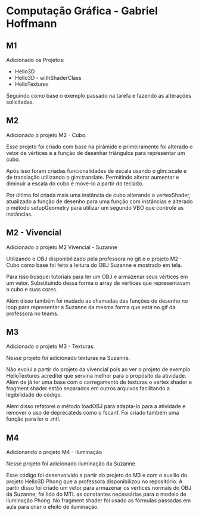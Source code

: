 # Computação Gráfica - Gabriel Hoffmann

## M1

Adicionado os Projetos:

- Hello3D
- Hello3D - withShaderClass
- HelloTextures

Seguindo como base o exemplo passado na tarefa e fazendo as alterações solicitadas.

## M2

Adicionado o projeto M2 - Cubo.

Esse projeto foi criado com base na pirâmide e primeiramente foi alterado o vetor de vértices e a função de desenhar triângulos para representar um cubo.

Após isso foram criadas funcionalidades de escala usando o glm::scale e de translação utilizando o glm:translate. Permitindo alterar aumentar e diminuir a escala do cubo e move-lo a partir do teclado.

Por último foi criada mais uma instância de cubo alterando o vertexShader, atualizado a função de desenho para uma função com instâncias e alterado o método setupGeometry para utilizar um segundo VBO que controle as instâncias.

## M2 - Vivencial

Adicionado o projeto M2 Vivencial - Suzanne

Utilizando o OBJ disponibilizado pela professora no git e o projeto M2 - Cubo como base foi feito a leitura do OBJ Suzanne e mostrado em tela.

Para isso busquei tutoriais para ler um OBJ e armazenar seus vértices em um vetor. Substituindo dessa forma o array de vértices que representavam o cubo e suas cores.

Além disso também foi mudado as chamadas das funções de desenho no loop para representar a Suzanne da mesma forma que está no gif da professora no teams.

## M3

Adicionado o projeto M3 - Texturas.

Nesse projeto foi adicionado texturas na Suzanne.

Não evoluí a partir do projeto da vivencial pois ao ver o projeto de exemplo HelloTextures acreditei que serviria melhor para o propósito da atividade. Além de já ter uma base com o carregamento de texturas o vertex shader e fragment shader estão separados em outros arquivos facilitando a legibilidade do código.

Além disso refatorei o método loadOBJ para adapta-lo para a atividade e remover o uso de deprecateds como o fscanf. Foi criado também uma função para ler o .mtl.

## M4

Adicionando o projeto M4 - Iluminação

Nesse projeto foi adicionado iluminação da Suzanne.

Esse código foi desenvolvido a partir do projeto do M3 e com o auxílio do projeto Hello3D Phong que a professora disponibilizou no repositório. A partir disso foi criado um vetor para armazenar os vertices normais do OBJ da Suzanne, foi lido do MTL as constantes necessárias para o modelo de iluminação Phong. No fragment shader foi usado as fórmulas passadas em aula para criar o efeito de iluminação.
